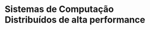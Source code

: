 [](#anchor-2)

Sistemas de Computação Distribuídos de alta performance
====================================================================
